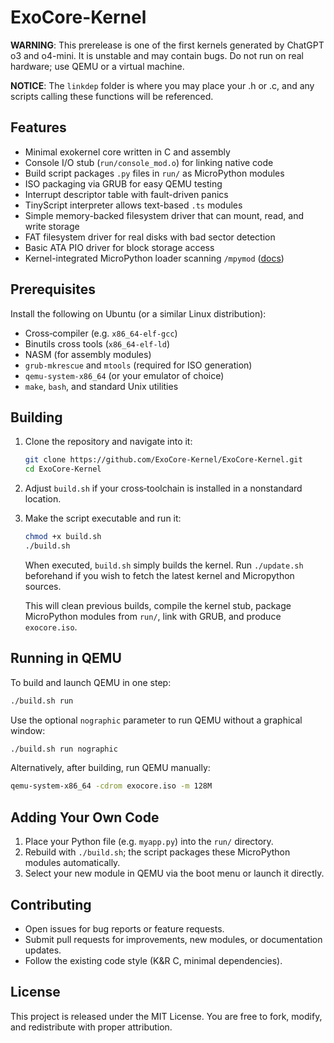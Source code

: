 # ExoCore-Kernel

**WARNING**: This prerelease is one of the first kernels generated by ChatGPT o3 and o4-mini. It is unstable and may contain bugs. Do not run on real hardware; use QEMU or a virtual machine.

**NOTICE**: The `linkdep` folder is where you may place your .h or .c, and any scripts calling these functions will be referenced.

## Features

* Minimal exokernel core written in C and assembly
* Console I/O stub (`run/console_mod.o`) for linking native code
* Build script packages `.py` files in `run/` as MicroPython modules
* ISO packaging via GRUB for easy QEMU testing
* Interrupt descriptor table with fault-driven panics
* TinyScript interpreter allows text-based `.ts` modules
* Simple memory-backed filesystem driver that can mount, read, and write storage
* FAT filesystem driver for real disks with bad sector detection
* Basic ATA PIO driver for block storage access
* Kernel-integrated MicroPython loader scanning `/mpymod` ([docs](docs/Kernel-Integrated-Module-Loader.md))

## Prerequisites

Install the following on Ubuntu (or a similar Linux distribution):

* Cross‑compiler (e.g. `x86_64-elf-gcc`)
* Binutils cross tools (`x86_64-elf-ld`)
* NASM (for assembly modules)
* `grub-mkrescue` and `mtools` (required for ISO generation)
* `qemu-system-x86_64` (or your emulator of choice)
* `make`, `bash`, and standard Unix utilities

## Building

1. Clone the repository and navigate into it:

   ```bash
   git clone https://github.com/ExoCore-Kernel/ExoCore-Kernel.git
   cd ExoCore-Kernel
   ```

2. Adjust `build.sh` if your cross‑toolchain is installed in a nonstandard location.

3. Make the script executable and run it:

   ```bash
   chmod +x build.sh
   ./build.sh
   ```

   When executed, `build.sh` simply builds the kernel. Run `./update.sh` beforehand if you wish to fetch the latest kernel and Micropython sources.

   This will clean previous builds, compile the kernel stub, package MicroPython modules from `run/`, link with GRUB, and produce `exocore.iso`.

## Running in QEMU

To build and launch QEMU in one step:

```bash
./build.sh run
```

Use the optional `nographic` parameter to run QEMU without a graphical window:

```bash
./build.sh run nographic
```

Alternatively, after building, run QEMU manually:

```bash
qemu-system-x86_64 -cdrom exocore.iso -m 128M
```

## Adding Your Own Code

1. Place your Python file (e.g. `myapp.py`) into the `run/` directory.
2. Rebuild with `./build.sh`; the script packages these MicroPython modules automatically.
3. Select your new module in QEMU via the boot menu or launch it directly.

## Contributing

* Open issues for bug reports or feature requests.
* Submit pull requests for improvements, new modules, or documentation updates.
* Follow the existing code style (K\&R C, minimal dependencies).

## License

This project is released under the MIT License. You are free to fork, modify, and redistribute with proper attribution.
